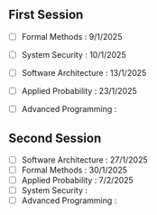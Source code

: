 ## First Session

- [ ] Formal Methods : 9/1/2025
- [ ] System Security : 10/1/2025
- [ ] Software Architecture : 13/1/2025
- [ ] Applied Probability : 23/1/2025
- [ ] Advanced Programming :


## Second Session
 - [ ] Software Architecture : 27/1/2025
 - [ ] Formal Methods : 30/1/2025
 - [ ] Applied Probability : 7/2/2025
 - [ ] System Security :
 - [ ] Advanced Programming :